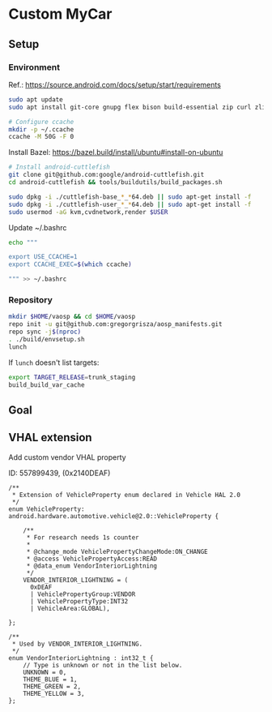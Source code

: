 # Custom MyCar

## Setup
### Environment
Ref.: https://source.android.com/docs/setup/start/requirements

```bash
sudo apt update
sudo apt install git-core gnupg flex bison build-essential zip curl zlib1g-dev libc6-dev-i386 x11proto-core-dev libx11-dev lib32z1-dev libgl1-mesa-dev libxml2-utils xsltproc unzip fontconfig libncurses-dev software-properties-common repo ccache

# Configure ccache
mkdir -p ~/.ccache
ccache -M 50G -F 0
```

Install Bazel: https://bazel.build/install/ubuntu#install-on-ubuntu

```bash
# Install android-cuttlefish
git clone git@github.com:google/android-cuttlefish.git
cd android-cuttlefish && tools/buildutils/build_packages.sh

sudo dpkg -i ./cuttlefish-base_*_*64.deb || sudo apt-get install -f
sudo dpkg -i ./cuttlefish-user_*_*64.deb || sudo apt-get install -f
sudo usermod -aG kvm,cvdnetwork,render $USER
```

Update ~/.bashrc

```bash
echo """

export USE_CCACHE=1
export CCACHE_EXEC=$(which ccache)

""" >> ~/.bashrc
```

### Repository

```bash
mkdir $HOME/vaosp && cd $HOME/vaosp
repo init -u git@github.com:gregorgrisza/aosp_manifests.git
repo sync -j$(nproc)
. ./build/envsetup.sh
lunch
```

If `lunch` doesn't list targets:
```bash
export TARGET_RELEASE=trunk_staging
build_build_var_cache
```

## Goal

## VHAL extension

Add custom vendor VHAL property

ID: 557899439, (0x2140DEAF)
```
/**
 * Extension of VehicleProperty enum declared in Vehicle HAL 2.0
 */
enum VehicleProperty: android.hardware.automotive.vehicle@2.0::VehicleProperty {

    /**
     * For research needs 1s counter
     *
     * @change_mode VehiclePropertyChangeMode:ON_CHANGE
     * @access VehiclePropertyAccess:READ
     * @data_enum VendorInteriorLightning
     */
    VENDOR_INTERIOR_LIGHTNING = (
      0xDEAF
      | VehiclePropertyGroup:VENDOR
      | VehiclePropertyType:INT32
      | VehicleArea:GLOBAL),

};

/**
 * Used by VENDOR_INTERIOR_LIGHTNING.
 */
enum VendorInteriorLightning : int32_t {
    // Type is unknown or not in the list below.
    UNKNOWN = 0,
    THEME_BLUE = 1,
    THEME_GREEN = 2,
    THEME_YELLOW = 3,
};
``` 
